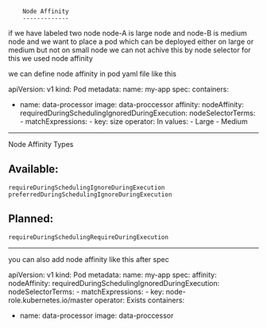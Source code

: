 		Node Affinity
		-------------

if we have labeled two node node-A is large node and node-B is medium node and we want
to place a pod which can be deployed either on large or medium but not on small node we can
not achive this by node selector for this we used  node affinity

we can define node affinity in pod yaml file like this

apiVersion: v1
kind: Pod
metadata:
  name: my-app
spec:
  containers:
  - name: data-processor
    image: data-proccessor
  affinity:
    nodeAffinity:
      requiredDuringSchedulingIgnoredDuringExecution:
        nodeSelectorTerms:
        - matchExpressions:
          - key: size
            operator: In
            values:
            - Large
            - Medium 

----------------------------------------

Node Affinity Types

Available:
---------

	requireDuringSchedulingIgnoreDuringExecution
	preferredDuringSchedulingIgnoreDuringExecution
Planned:
-------

	requireDuringSchedulingRequireDuringExecution

------------------------------------------------

you can also add node affinity like this after spec


apiVersion: v1
kind: Pod
metadata:
  name: my-app
spec:
  affinity:
    nodeAffinity:
      requiredDuringSchedulingIgnoredDuringExecution:
        nodeSelectorTerms:
        - matchExpressions:
          - key: node-role.kubernetes.io/master
            operator: Exists
  containers:
  - name: data-processor
    image: data-proccessor
  
